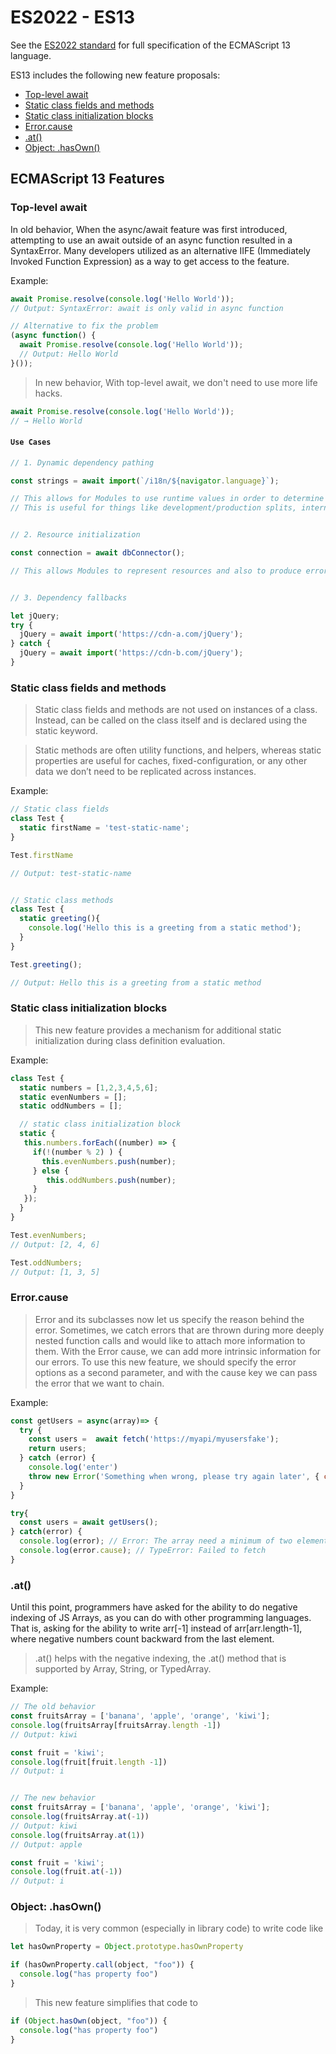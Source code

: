 # ES2022 - ES13

See the [ES2022 standard](https://262.ecma-international.org/13.0/) for full specification of the ECMAScript 13 language.

ES13 includes the following new feature proposals:

<!-- START doctoc generated TOC please keep comment here to allow auto update -->
<!-- DON'T EDIT THIS SECTION, INSTEAD RE-RUN doctoc TO UPDATE -->

- [Top-level await](#top-level-await)
- [Static class fields and methods](#static-class-fields-and-methods)
- [Static class initialization blocks](#static-class-initialization-blocks)
- [Error.cause](#errorcause)
- [.at()](#at)
- [Object: .hasOwn()](#object-hasown)

<!-- END doctoc generated TOC please keep comment here to allow auto update -->

## ECMAScript 13 Features

### Top-level await

In old behavior, When the async/await feature was first introduced, attempting to use an await outside of an async function resulted in a SyntaxError. Many developers utilized as an alternative IIFE (Immediately Invoked Function Expression) as a way to get access to the feature.

Example:
```js
await Promise.resolve(console.log('Hello World'));
// Output: SyntaxError: await is only valid in async function

// Alternative to fix the problem
(async function() {
  await Promise.resolve(console.log('Hello World'));
  // Output: Hello World
}());
```

> In new behavior, With top-level await, we don't need to use more life hacks.

```js
await Promise.resolve(console.log('Hello World'));
// → Hello World
```

#### `Use Cases`

```js
// 1. Dynamic dependency pathing

const strings = await import(`/i18n/${navigator.language}`);

// This allows for Modules to use runtime values in order to determine dependencies. 
// This is useful for things like development/production splits, internationalization, environment splits, etc.


// 2. Resource initialization

const connection = await dbConnector();

// This allows Modules to represent resources and also to produce errors in cases where the Module will never be able to be used.


// 3. Dependency fallbacks

let jQuery;
try {
  jQuery = await import('https://cdn-a.com/jQuery');
} catch {
  jQuery = await import('https://cdn-b.com/jQuery');
}
```

### Static class fields and methods

> Static class fields and methods are not used on instances of a class. Instead, can be called on the class itself and is declared using the static keyword.

> Static methods are often utility functions, and helpers, whereas static properties are useful for caches, fixed-configuration, or any other data we don’t need to be replicated across instances.

Example:
```js
// Static class fields
class Test {
  static firstName = 'test-static-name';
}

Test.firstName

// Output: test-static-name


// Static class methods
class Test {
  static greeting(){
    console.log('Hello this is a greeting from a static method');
  }
}

Test.greeting();

// Output: Hello this is a greeting from a static method
```

### Static class initialization blocks
> This new feature provides a mechanism for additional static initialization during class definition evaluation.

Example:
```js
class Test {
  static numbers = [1,2,3,4,5,6];
  static evenNumbers = [];
  static oddNumbers = [];

  // static class initialization block
  static {
   this.numbers.forEach((number) => {
     if(!(number % 2) ) {
       this.evenNumbers.push(number);
     } else {
        this.oddNumbers.push(number);
     }
   });
  }
}

Test.evenNumbers;
// Output: [2, 4, 6]

Test.oddNumbers;
// Output: [1, 3, 5]
```

### Error.cause

> Error and its subclasses now let us specify the reason behind the error. Sometimes, we catch errors that are thrown during more deeply nested function calls and would like to attach more information to them. With the Error cause, we can add more intrinsic information for our errors. To use this new feature, we should specify the error options as a second parameter, and with the cause key we can pass the error that we want to chain.

Example:
```js
const getUsers = async(array)=> {
  try {
    const users =  await fetch('https://myapi/myusersfake');
    return users;
  } catch (error) {
    console.log('enter')
    throw new Error('Something when wrong, please try again later', { cause: error })
  }
}

try{
  const users = await getUsers();
} catch(error) {
  console.log(error); // Error: The array need a minimum of two elements
  console.log(error.cause); // TypeError: Failed to fetch
}
```

### .at()
Until this point, programmers have asked for the ability to do negative indexing of JS Arrays, as you can do with other programming languages. That is, asking for the ability to write arr[-1] instead of arr[arr.length-1], where negative numbers count backward from the last element.

> .at() helps with the negative indexing, the .at() method that is supported by Array, String, or TypedArray.

Example:
```js
// The old behavior
const fruitsArray = ['banana', 'apple', 'orange', 'kiwi'];
console.log(fruitsArray[fruitsArray.length -1])
// Output: kiwi

const fruit = 'kiwi';
console.log(fruit[fruit.length -1])
// Output: i


// The new behavior
const fruitsArray = ['banana', 'apple', 'orange', 'kiwi'];
console.log(fruitsArray.at(-1))
// Output: kiwi
console.log(fruitsArray.at(1))
// Output: apple

const fruit = 'kiwi';
console.log(fruit.at(-1))
// Output: i
```

### Object: .hasOwn()

> Today, it is very common (especially in library code) to write code like

```js 
let hasOwnProperty = Object.prototype.hasOwnProperty

if (hasOwnProperty.call(object, "foo")) {
  console.log("has property foo")
}
```

> This new feature simplifies that code to

```js
if (Object.hasOwn(object, "foo")) {
  console.log("has property foo")
}
```
